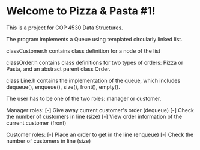 # Welcome to Pizza & Pasta #1!

This is a project for COP 4530 Data Structures. 

The program implements a Queue using templated circularly linked list. 

classCustomer.h contains class definition for a node of the list

classOrder.h contains class definitions for two types of orders: Pizza or Pasta, and an abstract parent class Order.

class Line.h contains the implementation of the queue, which includes dequeue(), enqueue(), size(), front(), empty().

The user has to be one of the two roles: manager or customer.

Manager roles:
[-] Give away current customer's order (dequeue)
[-] Check the number of customers in line (size)
[-] View order information of the current customer (front)

Customer roles:
[-] Place an order to get in the line (enqueue)
[-] Check the number of customers in line (size)

